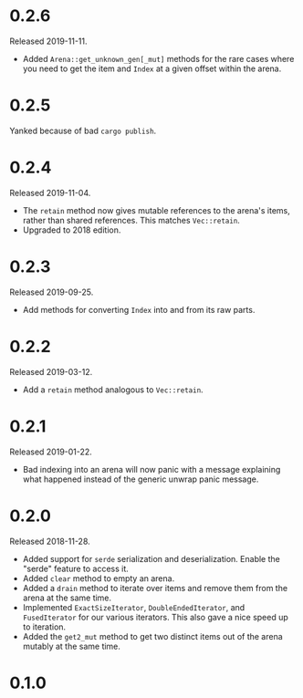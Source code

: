 # 0.2.6

Released 2019-11-11.

* Added `Arena::get_unknown_gen[_mut]` methods for the rare cases where you need
  to get the item and `Index` at a given offset within the arena.

# 0.2.5

Yanked because of bad `cargo publish`.

# 0.2.4

Released 2019-11-04.

* The `retain` method now gives mutable references to the arena's items, rather
  than shared references. This matches `Vec::retain`.
* Upgraded to 2018 edition.

# 0.2.3

Released 2019-09-25.

* Add methods for converting `Index` into and from its raw parts.

# 0.2.2

Released 2019-03-12.

* Add a `retain` method analogous to `Vec::retain`.

# 0.2.1

Released 2019-01-22.

* Bad indexing into an arena will now panic with a message explaining what
  happened instead of the generic unwrap panic message.

# 0.2.0

Released 2018-11-28.

* Added support for `serde` serialization and deserialization. Enable the
  "serde" feature to access it.
* Added `clear` method to empty an arena.
* Added a `drain` method to iterate over items and remove them from the arena at
  the same time.
* Implemented `ExactSizeIterator`, `DoubleEndedIterator`, and `FusedIterator`
  for our various iterators. This also gave a nice speed up to iteration.
* Added the `get2_mut` method to get two distinct items out of the arena mutably
  at the same time.

# 0.1.0
